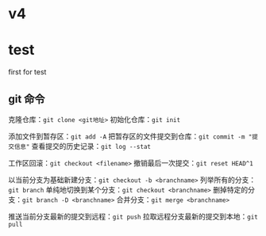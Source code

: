 # v4


# test
first for test
## git 命令
克隆仓库：`git clone <git地址>`
初始化仓库：`git init `

添加文件到暂存区：`git add -A`
把暂存区的文件提交到仓库：`git commit -m "提交信息"`
查看提交的历史记录：`git log --stat`

工作区回滚：`git checkout <filename>`
撤销最后一次提交：`git reset HEAD^1`

以当前分支为基础新建分支：`git checkout -b <branchname>`
列举所有的分支：`git branch`
单纯地切换到某个分支：`git checkout <branchname>`
删掉特定的分支：`git branch -D <branchname>`
合并分支：`git merge <branchname>`

推送当前分支最新的提交到远程：`git push`
拉取远程分支最新的提交到本地：`git pull`

